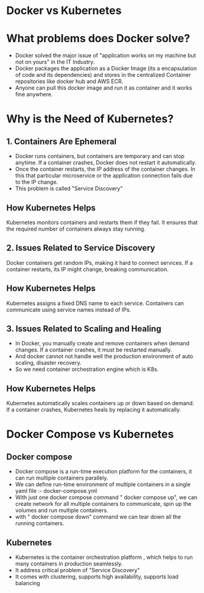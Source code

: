 # Docker vs Kubernetes

# What problems does Docker solve?
* Docker solved the major issue of "application works on my machine but not on yours" in the IT Industry.
* Docker packages the application as a Docker Image (its a encapsulation of code and its dependencies) and stores in the centralized Container repositories like docker hub and AWS ECR. 
* Anyone can pull this docker image and run it as container and it works fine anywhere.

# Why is the Need of Kubernetes?

## 1. Containers Are Ephemeral

* Docker runs containers, but containers are temporary and can stop anytime. If a container crashes, Docker does not restart it automatically.
* Once the container restarts, the IP address of the container changes. In this that particular microservice or the application connection fails due to the IP change. 
* This problem is called "Service Discovery"

## How Kubernetes Helps

Kubernetes monitors containers and restarts them if they fail. It ensures that the required number of containers always stay running.

## 2. Issues Related to Service Discovery

Docker containers get random IPs, making it hard to connect services. If a container restarts, its IP might change, breaking communication.

## How Kubernetes Helps

Kubernetes assigns a fixed DNS name to each service. Containers can communicate using service names instead of IPs.

## 3. Issues Related to Scaling and Healing

* In Docker, you manually create and remove containers when demand changes. If a container crashes, it must be restarted manually. 
* And docker cannot not handle well the production environment of auto scaling, disaster recovery.
* So we need container orchestration engine which is K8s.

## How Kubernetes Helps

Kubernetes automatically scales containers up or down based on demand. If a container crashes, Kubernetes heals by replacing it automatically.



# Docker Compose vs Kubernetes 

## Docker compose
* Docker compose is a run-time execution platform for the containers, it can run multiple containers parallely. 
* We can define run-time environment of multiple containers in a single yaml file :- docker-compose.yml
* With just one docker compose command " docker compose up", we can create network for all multiple containers to communicate, spin up the volumes and run multiple containers.
* with " docker compose down" command we can tear down all the running containers.

## Kubernetes
* Kubernetes is the container orchestration platform , which helps to run many containers in production seamlessly.
* It address critical problem of "Service Discovery"
* It comes with clustering, supports high availability, supports load balancing












